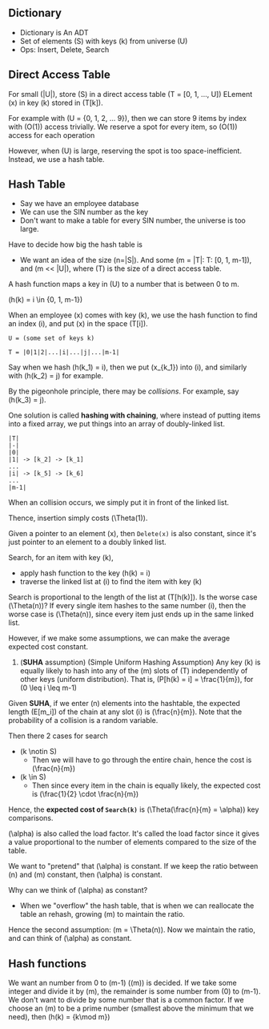 ## Dictionary

* Dictionary is An ADT
* Set of elements \(S\) with keys \(k\) from universe \(U\)
* Ops: Insert, Delete, Search

## Direct Access Table 
For small \(|U|\), store \(S\) in a direct access table \(T = [0, 1, ..., U]\)
ELement \(x\) in key \(k\) stored in \(T[k]\).

For example with \(U = \{0, 1, 2, ... 9\}\), then we can store 9 items by index with \(O(1)\) access trivially. We reserve a spot for every item, so \(O(1)\) access for each operation

However, when \(U\) is large, reserving the spot is too space-inefficient. Instead, we use a hash table.

## Hash Table

* Say we have an employee database
* We can use the SIN number as the key
* Don't want to make a table for every SIN number, the universe is too large.

Have to decide how big the hash table is
* We want an idea of the size \(n=|S|\). And some \(m = |T|: T: [0, 1, m-1]\), and \(m << |U|\), where \(T\) is the size of a direct access table.

A hash function maps a key in \(U\) to a number that is between 0 to m.

\(h(k) = i \in \{0, 1, m-1\}\)

When an employee \(x\) comes with key \(k\), we use the hash function to find an index \(i\), and put \(x\) in the space \(T[i]\). 

```
U = (some set of keys k)

T = |0|1|2|...|i|...|j|...|m-1|
```

Say when we hash \(h(k_1) = i\), then we put \(x_{k_1}\) into \(i\), and similarly with \(h(k_2) = j\) for example.

By the pigeonhole principle, there may be *collisions*. For example, say \(h(k_3) = j\). 

One solution is called **hashing with chaining**, where instead of putting items into a fixed array, we put things into an array of doubly-linked list.

```
|T|
|-|
|0|
|1| -> [k_2] -> [k_1]
...
|i| -> [k_5] -> [k_6]
...
|m-1|
```
When an collision occurs, we simply put it in front of the linked list.

Thence, insertion simply costs \(\Theta(1)\).

Given a pointer to an element \(x\), then `Delete(x)` is also constant, since it's just pointer to an element to a doubly linked list.

Search, for an item with key \(k\), 
  * apply hash function to the key \(h(k) = i\)
  * traverse the linked list at \(i\) to find the item with key \(k\)

Search is proportional to the length of the list at \(T[h(k)]\). Is the worse case \(\Theta(n)\)? If every single item hashes to the same number \(i\), then the worse case is \(\Theta(n)\), since every item just ends up in the same linked list.

However, if we make some assumptions, we can make the average expected cost constant.

1. (**SUHA** assumption) (Simple Uniform Hashing Assumption)
   Any key \(k\) is equally likely to hash into any of the \(m\) slots of \(T\) independently of other keys (uniform distribution). That is, \(P[h(k) = i] = \frac{1}{m}\), for \(0 \leq i \leq m-1\)

Given **SUHA**, if we enter \(n\) elements into the hashtable, the expected length \(E[m_i]\) of the chain at any slot \(i\) is \(\frac{n}{m}\). Note that the probability of a collision is a random variable.

Then there 2 cases for search

* \(k \notin S\) 
  * Then we will have to go through the entire chain, hence the cost is \(\frac{n}{m}\)
* \(k \in S\)
  * Then since every item in the chain is equally likely, the expected cost is \(\frac{1}{2} \cdot \frac{n}{m}\)

Hence, the **expected cost of `Search(k)`** is \(\Theta(\frac{n}{m} = \alpha)\) key comparisons.

\(\alpha\) is also called the load factor. It's called the load factor since it gives a value proportional to the number of elements compared to the size of the table.


We want to "pretend" that \(\alpha\) is constant. If we keep the ratio between \(n\) and \(m\) constant, then \(\alpha\) is constant.  
  
Why can we think of \(\alpha\) as constant?
 * When we "overflow" the hash table, that is when we can reallocate the table an rehash, growing \(m\) to maintain the ratio.

Hence the second assumption: \(m = \Theta(n)\). Now we maintain the ratio, and can think of \(\alpha\) as constant.

## Hash functions

We want an number from 0 to \(m-1\) (\(m\)) is decided. If we take some integer and divide it by \(m\), the remainder is some number from \(0\) to \(m-1\). We don't want to divide by some number that is a common factor. If we choose an \(m\) to be a prime number (smallest above the minimum that we need), then \(h(k) = {k\mod m}\)
